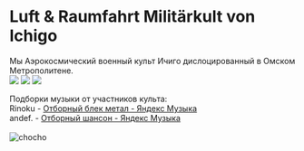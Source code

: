 # Luft & Raumfahrt Militärkult von Ichigo

Мы Аэрокосмический военный культ Ичиго дислоцированный в Омском Метрополитене.<br>
<img src="https://img.shields.io/badge/JavaScript-f3cb37?style=for-the-badge&logo=javascript&logoColor=251e21">
<img src="https://img.shields.io/badge/Node.js-339933?style=for-the-badge&logo=nodedotjs&logoColor=white">
<img src="https://img.shields.io/badge/MongoDB-37211d?style=for-the-badge&logo=MongoDB&logoColor=4eae51">

Подборки музыки от участников культа:<br>
Rinoku - [Отборный блек метал - Яндекс Музыка](https://music.yandex.ru/users/r1n0ku/playlists/1000) <br>
andef. - [Отборный шансон - Яндекс Музыка](https://music.yandex.ru/users/andefandef/playlists/1000) <br>
<br>
![chocho](https://cdn.discordapp.com/attachments/917528169374961725/971506148907823114/unknown.png)
